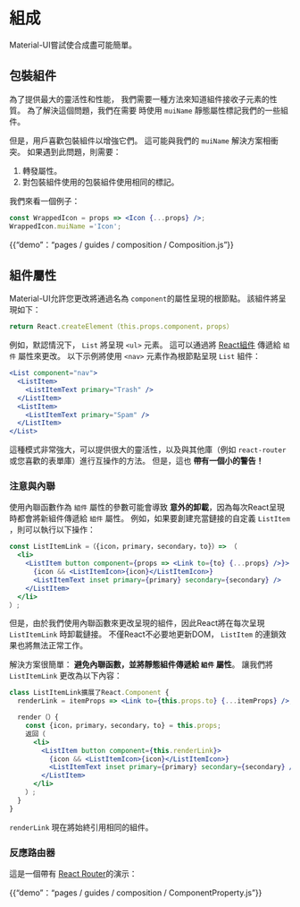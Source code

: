 # 組成

<p class="description">Material-UI嘗試使合成盡可能簡單。</p>

## 包裝組件

為了提供最大的靈活性和性能， 我們需要一種方法來知道組件接收子元素的性質。 為了解決這個問題，我們在需要 時使用 `muiName` 靜態屬性標記我們的一些組件。

但是，用戶喜歡包裝組件以增強它們。 這可能與我們的 `muiName` 解決方案相衝突。 如果遇到此問題，則需要：

1. 轉發屬性。
2. 對包裝組件使用的包裝組件使用相同的標記。

我們來看一個例子：

```jsx
const WrappedIcon = props => <Icon {...props} />;
WrappedIcon.muiName ='Icon';
```

{{“demo”：“pages / guides / composition / Composition.js”}}

## 組件屬性

Material-UI允許您更改將通過名為 `component`的屬性呈現的根節點。 該組件將呈現如下：

```js
return React.createElement（this.props.component，props）
```

例如，默認情況下， `List` 將呈現 `<ul>` 元素。 這可以通過將 [React組件](https://reactjs.org/docs/components-and-props.html#functional-and-class-components) 傳遞給 `組件` 屬性來更改。 以下示例將使用 `<nav>` 元素作為根節點呈現 `List` 組件：

```jsx
<List component="nav">
  <ListItem>
    <ListItemText primary="Trash" />
  </ListItem>
  <ListItem>
    <ListItemText primary="Spam" />
  </ListItem>
</List>
```

這種模式非常強大，可以提供很大的靈活性，以及​​與其他庫（例如 `react-router` 或您喜歡的表單庫）進行互操作的方法。 但是，這也 **帶有一個小的警告！**

### 注意與內聯

使用內聯函數作為 `組件` 屬性的參數可能會導致 **意外的卸載**，因為每次React呈現時都會將新組件傳遞給 `組件` 屬性。 例如，如果要創建充當鏈接的自定義 `ListItem` ，則可以執行以下操作：

```jsx
const ListItemLink =（{icon，primary，secondary，to}）=> （
  <li>
    <ListItem button component={props => <Link to={to} {...props} />}>
      {icon && <ListItemIcon>{icon}</ListItemIcon>}
      <ListItemText inset primary={primary} secondary={secondary} />
    </ListItem>
  </li>
）;
```

但是，由於我們使用內聯函數來更改呈現的組件，因此React將在每次呈現 `ListItemLink` 時卸載鏈接。 不僅React不必要地更新DOM， `ListItem` 的連鎖效果也將無法正常工作。

解決方案很簡單： **避免內聯函數，並將靜態組件傳遞給 `組件` 屬性**。 讓我們將 `ListItemLink` 更改為以下內容：

```jsx
class ListItemLink擴展了React.Component {
  renderLink = itemProps => <Link to={this.props.to} {...itemProps} />;

  render（）{
    const {icon，primary，secondary，to} = this.props;
    返回（
      <li>
        <ListItem button component={this.renderLink}>
          {icon && <ListItemIcon>{icon}</ListItemIcon>}
          <ListItemText inset primary={primary} secondary={secondary} />
        </ListItem>
      </li>
    ）;
  }
}
```

`renderLink` 現在將始終引用相同的組件。

### 反應路由器

這是一個帶有 [React Router](https://github.com/ReactTraining/react-router)的演示：

{{“demo”：“pages / guides / composition / ComponentProperty.js”}}